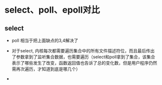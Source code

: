 # select、poll、epoll对比 


## select  




* poll 相当于把上面缺点的3,4解决了



* 对于select, 内核每次都需要遍历集合中的所有文件描述符位，而且最后传出了参数拿到了监听集合数据，也需要遍历（select和poll拿到了集合，该集合表示了哪些发生了改变，函数返回值也告诉了总的变化数，但是用户程序仍然需再次遍历，才知道到底是哪几个）  
* 
